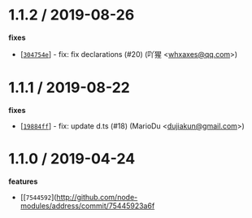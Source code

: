 
1.1.2 / 2019-08-26
==================

**fixes**
  * [[`304754e`](http://github.com/node-modules/address/commit/304754ea4ef0dd34db7ba34745f4f4543afc064c)] - fix: fix declarations (#20) (吖猩 <<whxaxes@qq.com>>)

1.1.1 / 2019-08-22
==================

**fixes**
  * [[`19884ff`](http://github.com/node-modules/address/commit/19884ffbe9ad75f9a66889a031db4b806da1f822)] - fix: update d.ts (#18) (MarioDu <<dujiakun@gmail.com>>)

1.1.0 / 2019-04-24
==================

**features**
  * [[`7544592`](http://github.com/node-modules/address/commit/75445923a6f